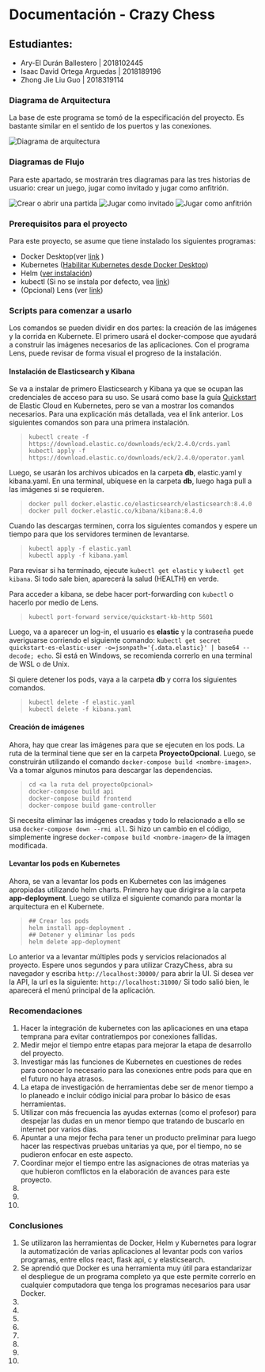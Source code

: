 # Documentación - Crazy Chess
## Estudiantes:
*  Ary-El Durán Ballestero | 2018102445
*  Isaac David Ortega Arguedas | 2018189196
*  Zhong Jie Liu Guo | 2018319114

### Diagrama de Arquitectura
La base de este programa se tomó de la especificación del proyecto. Es bastante similar en el sentido de los puertos y las conexiones. 

![Diagrama de arquitectura](./assets/Arquitectura.png)

### Diagramas de Flujo
Para este apartado, se mostrarán tres diagramas para las tres historias de usuario: crear un juego, jugar como invitado y jugar como anfitrión.

![Crear o abrir una partida](./assets/flujo_crear.png)
![Jugar como invitado](./assets/Flujo_invitado.png)
![Jugar como anfitrión](./assets/flujo_anfitrion.png)

### Prerequisitos para el proyecto
Para este proyecto, se asume que tiene instalado los siguientes programas:
* Docker Desktop(ver [link](https://www.docker.com/) )
* Kubernetes ([Habilitar Kubernetes desde Docker Desktop](https://docs.docker.com/desktop/kubernetes/))
* Helm ([ver instalación](https://helm.sh/docs/intro/install/))
* kubectl (Si no se instala por defecto, vea [link](https://kubernetes.io/docs/tasks/tools/))
* (Opcional) Lens (ver [link](https://k8slens.dev/))

### Scripts para comenzar a usarlo
Los comandos se pueden dividir en dos partes: la creación de las imágenes y la corrida en Kubernete. El primero usará el docker-compose que ayudará a construir las imágenes necesarios de las aplicaciones. Con el programa Lens, puede revisar de forma visual el progreso de la instalación. 

#### Instalación de Elasticsearch y Kibana

Se va a instalar de primero Elasticsearch y Kibana ya que se ocupan las credenciales de acceso para su uso. Se usará como base la guía [Quickstart](https://www.elastic.co/guide/en/cloud-on-k8s/current/k8s-quickstart.html) de Elastic Cloud en Kubernetes, pero se van a mostrar los comandos necesarios. Para una explicación más detallada, vea el link anterior. Los siguientes  comandos son para una primera instalación.

> `kubectl create -f https://download.elastic.co/downloads/eck/2.4.0/crds.yaml` \
> `kubectl apply -f https://download.elastic.co/downloads/eck/2.4.0/operator.yaml`

Luego, se usarán los archivos ubicados en la carpeta **db**, elastic.yaml y kibana.yaml. En una terminal, ubíquese en la carpeta **db**, luego haga pull a las imágenes si se requieren.
> `docker pull docker.elastic.co/elasticsearch/elasticsearch:8.4.0` \
> `docker pull docker.elastic.co/kibana/kibana:8.4.0`

Cuando las descargas terminen, corra los siguientes comandos y espere un tiempo para que los servidores terminen de levantarse.
> `kubectl apply -f elastic.yaml` \
> `kubectl apply -f kibana.yaml`

Para revisar si ha terminado, ejecute `kubectl get elastic` y `kubectl get kibana`. Si todo sale bien, aparecerá la salud (HEALTH) en verde.

Para acceder a kibana, se debe hacer port-forwarding con `kubectl` o hacerlo por medio de Lens.

>`kubectl port-forward service/quickstart-kb-http 5601`

Luego, va a aparecer un log-in, el usuario es **elastic** y la contraseña puede averiguarse corriendo el siguiente comando: `kubectl get secret quickstart-es-elastic-user -o=jsonpath='{.data.elastic}' | base64 --decode; echo`. Si está en Windows, se recomienda correrlo en una terminal de WSL o de Unix.

Si quiere detener los pods, vaya a la carpeta **db** y corra los siguientes comandos.
> `kubectl delete -f elastic.yaml` \
> `kubectl delete -f kibana.yaml`

#### Creación de imágenes

Ahora, hay que crear las imágenes para que se ejecuten en los pods. La ruta de la terminal tiene que ser en la carpeta **ProyectoOpcional**. Luego, se construirán utilizando el comando `docker-compose build <nombre-imagen>`. Va a tomar algunos minutos para descargar las dependencias.

> `cd <a la ruta del proyectoOpcional>` \
> `docker-compose build api` \
> `docker-compose build frontend` \
> `docker-compose build game-controller`


Si necesita eliminar las imágenes creadas y todo lo relacionado a ello se usa `docker-compose down --rmi all`. Si hizo un cambio en el código, simplemente ingrese `docker-compose build <nombre-imagen>` de la imagen modificada.

#### Levantar los pods en Kubernetes

Ahora, se van a levantar los pods en Kubernetes con las imágenes apropiadas utilizando helm charts. Primero hay que dirigirse a la carpeta **app-deployment**. Luego se utiliza el siguiente comando para montar la arquitectura en el Kubernete.
> `## Crear los pods` \
> `helm install app-deployment .` \
> `## Detener y eliminar los pods` \
> `helm delete app-deployment`


Lo anterior va a levantar múltiples pods y servicios relacionados al proyecto. Espere unos segundos y para utilizar CrazyChess, abra su navegador y escriba `http://localhost:30000/` para abrir la UI. Si desea ver la API, la url es la siguiente: `http://localhost:31000/`
Si todo salió bien, le aparecerá el menú principal de la aplicación.

### Recomendaciones
1. Hacer la integración de kubernetes con las aplicaciones en una etapa temprana para evitar contratiempos por conexiones fallidas.
2. Medir mejor el tiempo entre etapas para mejorar la etapa de desarrollo del proyecto.
3. Investigar más las funciones de Kubernetes en cuestiones de redes para conocer lo necesario para las conexiones entre pods para que en el futuro no haya atrasos.
4. La etapa de investigación de herramientas debe ser de menor tiempo a lo planeado e incluir código inicial para probar lo básico de esas herramientas. 
5. Utilizar con más frecuencia las ayudas externas (como el profesor) para despejar las dudas en un menor tiempo que tratando de buscarlo en internet por varios días.
6. Apuntar a una mejor fecha para tener un producto preliminar para luego hacer las respectivas pruebas unitarias ya que, por el tiempo, no se pudieron enfocar en este aspecto.
7. Coordinar mejor el tiempo entre las asignaciones de otras materias ya que hubieron comflictos en la elaboración de avances para este proyecto.
8. 
9. 
10. 

### Conclusiones
1. Se utilizaron las herramientas de Docker, Helm y Kubernetes para lograr la automatización de varias aplicaciones al levantar pods con varios programas, entre ellos react, flask api, c y elasticsearch.
2. Se aprendió que Docker es una herramienta muy útil para estandarizar el despliegue de un programa completo ya que este permite correrlo en cualquier computadora que tenga los programas necesarios para usar Docker.
3. 
4. 
5. 
6. 
7. 
8. 
9. 
10. 